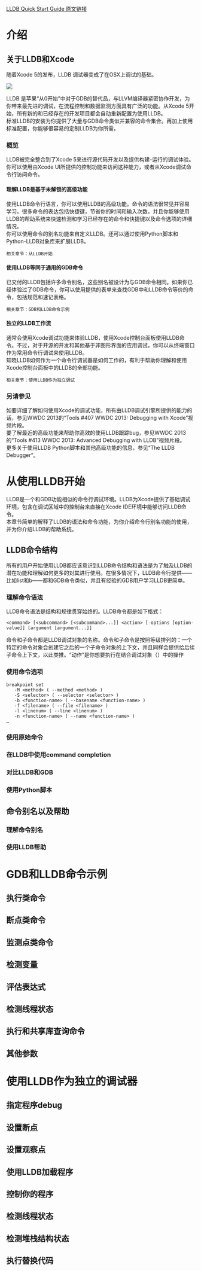 [LLDB Quick Start Guide 原文链接](https://developer.apple.com/library/content/documentation/IDEs/Conceptual/gdb_to_lldb_transition_guide/document/Introduction.html#//apple_ref/doc/uid/TP40012917)

# 介绍
## 关于LLDB和Xcode

随着Xcode 5的发布，LLDB 调试器变成了在OSX上调试的基础。  

![](https://developer.apple.com/library/archive/documentation/IDEs/Conceptual/gdb_to_lldb_transition_guide/art/lldb_in_xc5_command_window_2x.png)  

LLDB 是苹果“从0开始”中对于GDB的替代品，与LLVM编译器紧密协作开发，为你带来最先进的调试，在流程控制和数据监测方面具有广泛的功能。从Xcode 5开始，所有新的和已经存在的开发项目都会自动重新配置为使用LLDB。  
标准LLDB的安装为你提供了大量与GDB命令类似并兼容的命令集合。再加上使用标准配置，你能够很容易的定制LLDB为你所需。

### 概览

LLDB被完全整合到了Xcode 5来进行源代码开发以及提供构建-运行的调试体验。你可以使用由Xcode UI所提供的控制功能来访问这种能力，或者从Xcode调试命令行访问命令。  

#### 理解LLDB是基于未解锁的高级功能

使用LLDB命令行语言，你可以使用LLDB的高级功能。命令的语法很常见并容易学习。很多命令的表达包括快捷键，节省你的时间和输入次数。并且你能够使用LLDB的帮助系统来快速检测和学习已经存在的命令和快捷键以及命令选项的详细情况。  
你可以使用命令的别名功能来自定义LLDB。还可以通过使用Python脚本和Python-LLDB对象库来扩展LLDB。

```
相关章节：从LLDB开始
```

#### 使用LLDB等同于通用的GDB命令

已交付的LLDB包括许多命令别名，这些别名被设计为与GDB命令相同。如果你已经体验过了GDB命令，你可以使用提供的表单来查找GDB中和LLDB命令等价的命令，包括规范和速记表格。

```
相关章节：GDB和LLDB命令示例
```

#### 独立的LLDB工作流

通常会使用Xcode调试功能来体验LLDB，使用Xcode控制台面板使用LLDB命令。不过，对于开源的开发和其他基于非图形界面的应用调试，你可以从终端窗口作为常用命令行调试来使用LLDB。  
知晓LLDB如何作为一个命令行调试器是如何工作的，有利于帮助你理解和使用Xcode控制台面板中的LLDB的全部功能。  

```
相关章节：使用LLDB作为独立调试
```

### 另请参见

如要详细了解如何使用Xcode的调试功能，所有由LLDB调试引擎所提供的能力的话，参见WWDC 2013的“Tools #407 WWDC 2013: Debugging with Xcode”视频片段。  
要了解最近的高级功能来帮助你高效的使用LLDB跟踪bug，参见WWDC 2013的“Tools #413 WWDC 2013: Advanced Debugging with LLDB”视频片段。  
更多关于使用LLDB Python脚本和其他高级功能的信息，参见“The LLDB Debugger”。

# 从使用LLDB开始

LLDB是一个和GDB功能相似的命令行调试环境。LLDB为Xcode提供了基础调试环境，包含在调试区域中的控制台来直接在Xcode IDE环境中能够访问LLDB命令。  
本章节简单的解释了LLDB的语法和命令功能，为你介绍命令行别名功能的使用，并为你介绍LLDB的帮助系统。

## LLDB命令结构

所有的用户开始使用LLDB都应该意识到LLDB命令结构和语法是为了触及LLDB的潜在功能和理解如何更多的对其进行使用。在很多情况下，LLDB命令行提供——比如list和b——都和GDB命令类似，并且有经验的GDB用户学习LLDB更简单。  

### 理解命令语法

LLDB命令语法是结构和规律贯穿始终的。LLDB命令都是如下格式：  

	<command> [<subcommand> [<subcommand>...]] <action> [-options [option-value]] [argument [argument...]]

命令和子命令都是LLDB调试对象的名称。命令和子命令是按照等级排列的：一个特定的命令对象会创建它之后的一个子命令对象的上下文，并且同样会提供给后续子命令上下文，以此类推。“动作”是你想要执行在结合调试对象（）中的操作

### 使用命令选项

	breakpoint set
       -M <method> ( --method <method> )
       -S <selector> ( --selector <selector> )
       -b <function-name> ( --basename <function-name> )
       -f <filename> ( --file <filename> )
       -l <linenum> ( --line <linenum> )
       -n <function-name> ( --name <function-name> )
	…

### 使用原始命令

### 在LLDB中使用command completion

### 对比LLDB和GDB

### 使用Python脚本

## 命令别名以及帮助

### 理解命令别名

### 使用LLDB帮助

# GDB和LLDB命令示例

## 执行类命令

## 断点类命令

## 监测点类命令

## 检测变量

## 评估表达式

## 检测线程状态

## 执行和共享库查询命令

## 其他参数

# 使用LLDB作为独立的调试器

## 指定程序debug

## 设置断点

## 设置观察点

## 使用LLDB加载程序

## 控制你的程序

## 检测线程状态

## 检测堆栈结构状态

## 执行替换代码